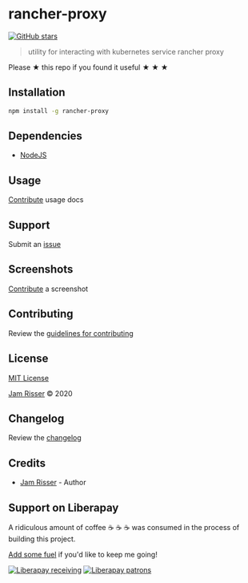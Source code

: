 # rancher-proxy

[![GitHub stars](https://img.shields.io/github/stars/codejamninja/rancher-proxy.svg?style=social&label=Stars)](https://github.com/codejamninja/rancher-proxy)

> utility for interacting with kubernetes service rancher proxy

Please ★ this repo if you found it useful ★ ★ ★

## Installation

```sh
npm install -g rancher-proxy
```

## Dependencies

- [NodeJS](https://nodejs.org)

## Usage

[Contribute](https://github.com/codejamninja/rancher-proxy/blob/master/CONTRIBUTING.md) usage docs

## Support

Submit an [issue](https://github.com/codejamninja/rancher-proxy/issues/new)

## Screenshots

[Contribute](https://github.com/codejamninja/rancher-proxy/blob/master/CONTRIBUTING.md) a screenshot

## Contributing

Review the [guidelines for contributing](https://github.com/codejamninja/rancher-proxy/blob/master/CONTRIBUTING.md)

## License

[MIT License](https://github.com/codejamninja/rancher-proxy/blob/master/LICENSE)

[Jam Risser](https://codejam.ninja) © 2020

## Changelog

Review the [changelog](https://github.com/codejamninja/rancher-proxy/blob/master/CHANGELOG.md)

## Credits

- [Jam Risser](https://codejam.ninja) - Author

## Support on Liberapay

A ridiculous amount of coffee ☕ ☕ ☕ was consumed in the process of building this project.

[Add some fuel](https://liberapay.com/codejamninja/donate) if you'd like to keep me going!

[![Liberapay receiving](https://img.shields.io/liberapay/receives/codejamninja.svg?style=flat-square)](https://liberapay.com/codejamninja/donate)
[![Liberapay patrons](https://img.shields.io/liberapay/patrons/codejamninja.svg?style=flat-square)](https://liberapay.com/codejamninja/donate)

